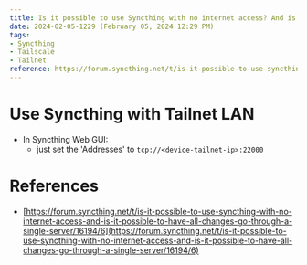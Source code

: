 ```yaml
---
title: Is it possible to use Syncthing with no internet access? And is it possible to have all changes go through a single server? (Use Syncthing with Tailnet LAN)
date: 2024-02-05-1229 (February 05, 2024 12:29 PM)
tags:
- Syncthing
- Tailscale
- Tailnet
reference: https://forum.syncthing.net/t/is-it-possible-to-use-syncthing-with-no-internet-access-and-is-it-possible-to-have-all-changes-go-through-a-single-server/16194/6
---
```


# Use Syncthing with Tailnet LAN
- In Syncthing Web GUI:
  - just set the 'Addresses' to `tcp://<device-tailnet-ip>:22000`

# References
- [https://forum.syncthing.net/t/is-it-possible-to-use-syncthing-with-no-internet-access-and-is-it-possible-to-have-all-changes-go-through-a-single-server/16194/6](https://forum.syncthing.net/t/is-it-possible-to-use-syncthing-with-no-internet-access-and-is-it-possible-to-have-all-changes-go-through-a-single-server/16194/6)
